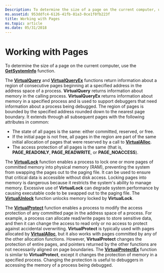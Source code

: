 ```yaml
---
Description: To determine the size of a page on the current computer, use the GetSystemInfo function.
ms.assetid: 953ddfc4-6126-41fb-81a3-0ce1f0fb223f
title: Working with Pages
ms.topic: article
ms.date: 05/31/2018
---
```


# Working with Pages

To determine the size of a page on the current computer, use the [**GetSystemInfo**](https://msdn.microsoft.com/en-us/library/ms724381(v=VS.85).aspx) function.

The [**VirtualQuery**](https://msdn.microsoft.com/en-us/library/Aa366902(v=VS.85).aspx) and [**VirtualQueryEx**](https://msdn.microsoft.com/en-us/library/Aa366907(v=VS.85).aspx) functions return information about a region of consecutive pages beginning at a specified address in the address space of a process. **VirtualQuery** returns information about memory in the calling process. **VirtualQueryEx** returns information about memory in a specified process and is used to support debuggers that need information about a process being debugged. The region of pages is bounded by the specified address rounded down to the nearest page boundary. It extends through all subsequent pages with the following attributes in common:

-   The state of all pages is the same: either committed, reserved, or free.
-   If the initial page is not free, all pages in the region are part of the same initial allocation of pages that were reserved by a call to [**VirtualAlloc**](https://msdn.microsoft.com/en-us/library/Aa366887(v=VS.85).aspx).
-   The access protection of all pages is the same (that is, **PAGE\_READONLY**, **PAGE\_READWRITE**, or **PAGE\_NOACCESS**).

The [**VirtualLock**](https://msdn.microsoft.com/en-us/library/Aa366895(v=VS.85).aspx) function enables a process to lock one or more pages of committed memory into physical memory (RAM), preventing the system from swapping the pages out to the paging file. It can be used to ensure that critical data is accessible without disk access. Locking pages into memory is dangerous because it restricts the system's ability to manage memory. Excessive use of **VirtualLock** can degrade system performance by causing executable code to be swapped out to the paging file. The [**VirtualUnlock**](https://msdn.microsoft.com/en-us/library/Aa366910(v=VS.85).aspx) function unlocks memory locked by **VirtualLock**.

The [**VirtualProtect**](https://msdn.microsoft.com/en-us/library/Aa366898(v=VS.85).aspx) function enables a process to modify the access protection of any committed page in the address space of a process. For example, a process can allocate read/write pages to store sensitive data, and then it can change the access to read only or no access to protect against accidental overwriting. **VirtualProtect** is typically used with pages allocated by [**VirtualAlloc**](https://msdn.microsoft.com/en-us/library/Aa366887(v=VS.85).aspx), but it also works with pages committed by any of the other allocation functions. However, **VirtualProtect** changes the protection of entire pages, and pointers returned by the other functions are not necessarily aligned on page boundaries. The [**VirtualProtectEx**](https://msdn.microsoft.com/en-us/library/Aa366899(v=VS.85).aspx) function is similar to **VirtualProtect**, except it changes the protection of memory in a specified process. Changing the protection is useful to debuggers in accessing the memory of a process being debugged.

 

 



